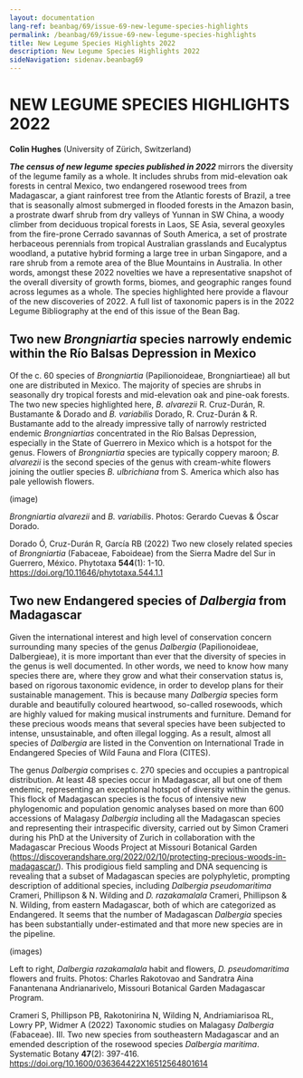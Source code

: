 ```yaml
---
layout: documentation
lang-ref: beanbag/69/issue-69-new-legume-species-highlights
permalink: /beanbag/69/issue-69-new-legume-species-highlights
title: New Legume Species Highlights 2022
description: New Legume Species Highlights 2022
sideNavigation: sidenav.beanbag69
---
```


# NEW LEGUME SPECIES HIGHLIGHTS 2022

**Colin Hughes** (University of Zürich, Switzerland)

***The census of new legume species published in 2022*** mirrors the diversity of the legume family as a whole. It includes shrubs from mid-elevation oak forests in central Mexico, two endangered rosewood trees from Madagascar, a giant rainforest tree from the Atlantic forests of Brazil, a tree that is seasonally almost submerged in flooded forests in the Amazon basin, a prostrate dwarf shrub from dry valleys of Yunnan in SW China, a woody climber from deciduous tropical forests in Laos, SE Asia, several geoxyles from the fire-prone Cerrado savannas of South America, a set of prostrate herbaceous perennials from tropical Australian grasslands and Eucalyptus woodland, a putative hybrid forming a large tree in urban Singapore, and a rare shrub from a remote area of the Blue Mountains in Australia. In other words, amongst these 2022 novelties we have a representative snapshot of the overall diversity of growth forms, biomes, and geographic ranges found across legumes as a whole. The species highlighted here provide a flavour of the new discoveries of 2022. A full list of taxonomic papers is in the 2022 Legume Bibliography at the end of this issue of the Bean Bag.

## Two new *Brongniartia* species narrowly endemic within the Río Balsas Depression in Mexico

Of the c. 60 species of *Brongniartia* (Papilionoideae, Brongniartieae) all but one are distributed in Mexico. The majority of species are shrubs in seasonally dry tropical forests and mid-elevation oak and pine-oak forests. The two new species highlighted here, *B. alvarezii* R. Cruz-Durán, R. Bustamante & Dorado and *B. variabilis* Dorado, R. Cruz-Durán & R. Bustamante add to the already impressive tally of narrowly restricted endemic *Brongniartias* concentrated in the Río Balsas Depression, especially in the State of Guerrero in Mexico which is a hotspot for the genus. Flowers of *Brongniartia* species are typically coppery maroon; *B. alvarezii* is the second species of the genus with cream-white flowers joining the outlier species *B. ulbrichiana* from S. America which also has pale yellowish flowers.

(image)

*Brongniartia alvarezii* and *B. variabilis*. Photos: Gerardo Cuevas & Óscar Dorado.

Dorado Ó, Cruz-Durán R, García RB (2022) Two new closely related species of *Brongniartia* (Fabaceae, Faboideae) from the Sierra Madre del Sur in Guerrero, México. Phytotaxa **544**(1): 1-10. https://doi.org/10.11646/phytotaxa.544.1.1

## Two new Endangered species of *Dalbergia* from Madagascar

Given the international interest and high level of conservation concern surrounding many species of the genus *Dalbergia* (Papilionoideae, Dalbergieae), it is more important than ever that the diversity of species in the genus is well documented. In other words, we need to know how many species there are, where they grow and what their conservation status is, based on rigorous taxonomic evidence, in order to develop plans for their sustainable management. This is because many *Dalbergia* species form durable and beautifully coloured heartwood, so-called rosewoods, which are highly valued for making musical instruments and furniture. Demand for these precious woods means that several species have been subjected to intense, unsustainable, and often illegal logging. As a result, almost all species of *Dalbergia* are listed in the Convention on International Trade in Endangered Species of Wild Fauna and Flora (CITES).

The genus *Dalbergia* comprises c. 270 species and occupies a pantropical distribution. At least 48 species occur in Madagascar, all but one of them endemic, representing an exceptional hotspot of diversity within the genus. This flock of Madagascan species is the focus of intensive new phylogenomic and population genomic analyses based on more than 600 accessions of Malagasy *Dalbergia* including all the Madagascan species and representing their intraspecific diversity, carried out by Simon Crameri during his PhD at the University of Zurich in collaboration with the Madagascar Precious Woods Project at Missouri Botanical Garden (https://discoverandshare.org/2022/02/10/protecting-precious-woods-in-madagascar/). This prodigious field sampling and DNA sequencing is revealing that a subset of Madagascan species are polyphyletic, prompting description of additional species, including *Dalbergia pseudomaritima* Crameri, Phillipson & N. Wilding and *D. razakamalala* Crameri, Phillipson & N. Wilding, from eastern Madagascar, both of which are categorized as Endangered. It seems that the number of Madagascan *Dalbergia* species has been substantially under-estimated and that more new species are in the pipeline.

(images)

Left to right, *Dalbergia razakamalala* habit and flowers, *D. pseudomaritima* flowers and fruits. Photos: Charles Rakotovao and Sandratra Aina Fanantenana Andrianarivelo, Missouri Botanical Garden Madagascar Program.

Crameri S, Phillipson PB, Rakotonirina N, Wilding N, Andriamiarisoa RL, Lowry PP, Widmer A (2022) Taxonomic studies on Malagasy *Dalbergia* (Fabaceae). III. Two new species from southeastern Madagascar and an emended description of the rosewood species *Dalbergia maritima*. Systematic Botany **47**(2): 397-416. https://doi.org/10.1600/036364422X16512564801614


